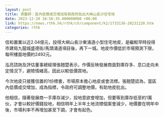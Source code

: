 ```yaml
---
layout: post
title: 測量師：區內低價成交增加有助政府批出大嶼山長沙住宅地
date: 2023-12-20 18:56:35.000000000 +08:00
link: https://news.rthk.hk/rthk/ch/component/k2/1733136-20231220.htm
categories: rthk
---
```


信和置業以近2.04億元，投得大嶼山長沙東涌道小型住宅地皮，是繼較早時投得市建局九龍城盛德街/馬頭涌道項目後，再下一城。地皮作價低於市場預測下限，每呎樓面地價約2492元。

泓亮諮詢及評估董事總經理張翹楚表示，作價反映發展商面對庫存多、息口走向未定情況下，避險情緒高，因此以較低價買地。

今次地皮只接獲信置的1份標書，市場原本擔心地皮或會流標。張翹楚認為，當區內低價成交增加，成為指標，令政府可調整地價，有助地皮批出。

他相信，隨著發展商一手庫存減少，投地意欲會增加，但要等到庫存低至約1萬伙，才會以較好價錢投地，相信明年上半年土地流標個案會減少，地價要在明年中後，市場利率不再增加甚至下調，才會有起色。
